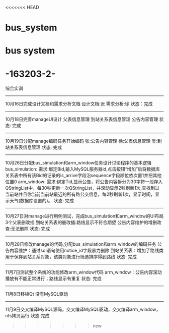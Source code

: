 <<<<<<< HEAD
# bus_system
bus system
=======
# -163203-2-
综合实训
***
10月16日完成设计文档和需求分析文档
设计文档:张
需求分析:徐
状态：完成
***
10月18日完善manageUI设计
父表信息管理
到站关系表信息管理
公告内容管理
状态: 完成
***
10月19日分配manage编码任务开始编码
张:公告内容管理
徐:父表信息管理
吴:到站关系表信息管理
状态: 完成
***
10月26日分配bus_simulation和arm_window任务设计讨论程序的基本逻辑
bus_simulation:
需求:绑定Bid,输入MySQL服务器id,点击按钮“增加”后将数据库关系表中所有该Bid的记录的is_arrive字段沿sequence字段顺位依次置1并把其他位置0
arm_window:
需求:绑定Tid,显示公告，将公告内容拆分为30字符一段存入QStringList中，每30秒更新一次QStringList，并滚动显示2秒刷新1次,查找到过当前站并且你当前当前站最近的所有路公交信息，每2秒刷新1次，显示时间，显示天气(数据库设置的)。
状态: 完成
***
10月27日对manage进行用例测试，完成bus_simulation和arm_window的UI布局
3个父表删改插
到站关系表的删改插:路线显示不符合期望
公告内容维护的增删改查:无法删除
状态: 完成
***
10月28日修改manage的代码,分配bus_simulation和arm_window的编码任务
公告内容维护：通过sql语句使用notice_id字段暴力删除
到站关系表：增加了路线类用于保存到站关系对象，该类对象进行筛选排序得到路线
状态: 完成
***
11月7日测试整个系统的功能修改arm_window代码
arm_window：公告内容滚动播放有不能正常进行；路线显示有重复
状态: 完成
***
11月8日移植Qt
没有MySQL驱动
***
11月9日交叉编译MySQL源码，交叉编译MySQL驱动，交叉编译arm_window，nfs拷贝运行
状态:完成
>>>>>>> new
